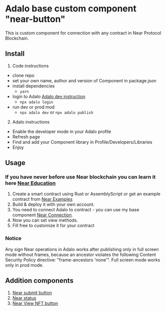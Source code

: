 # Adalo base custom component "near-button"

This is custom component for connection with any contract in Near Protocol Blockchain.

## Install

1. Code instructions
  - clone repo
  - set your own name, author and version of Component in package.json
  - install dependencies
    - `yarn`
  - login to Adalo [Adalo dev instruction](https://developers.adalo.com/docs/basics/introduction)
    - `npx adalo login`
  - run dev or prod mod
    - `npx adalo dev` or `npx adalo publish`

2. Adalo instructions
- Enable the developer mode in your Adalo profile
- Refresh page
- Find and add your Component library in Profile/Developers/Libraries
- Enjoy

## Usage

### If you have never before use Near blockchain you can learn it here [Near Education](https://near.org/ru/education/)

1. Create a smart contract using Rust or AssemblyScript or get an example contract from [Near Examples](https://examples.near.org/)
2. Build & deploy it with your own account.
3. You need to connect Adalo to contract - you can use my base component [Near Connection](https://github.com/Ellweb3/near-button).
4. Now you can set view methods.
5. Fill free to customize it for your contract

### Notice

Any sign Near operations in Adalo works after publishing only in full screen mode without frames, because an ancestor violates the following Content Security Policy directive: "frame-ancestors 'none'". Full screen mode works only in prod mode.

## Addition components
1. [Near submit button](https://github.com/Ellweb3/near-submit-button)
2. [Near status](https://github.com/Ellweb3/near-status)
3. [Near View NFT button]()
